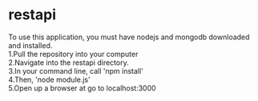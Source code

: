 # restapi 
To use this application, you must have nodejs and mongodb downloaded and installed. <br>
1.Pull the repository into your computer <br>
2.Navigate into the restapi directory. <br> 
3.In your command line, call 'npm install' <br>
4.Then, 'node module.js' <br>
5.Open up a browser at go to localhost:3000

